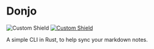 # Donjo
![Custom Shield](https://img.shields.io/badge/Language-Rust-orange.svg?style=for-the-badge&logo=rust)
[![Custom Shield](https://img.shields.io/badge/crates.io-v0.1-orange.svg?style=for-the-badge&logo=rust)](https://crates.io/crates/donjo)

A simple CLI in Rust, to help sync your markdown notes.
